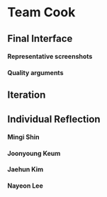 # Team Cook

## Final Interface

#### Representative screenshots

#### Quality arguments

## Iteration 

## Individual Reflection

#### Mingi Shin

#### Joonyoung Keum

#### Jaehun Kim

#### Nayeon Lee

